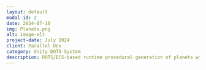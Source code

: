```yaml
---
layout: default
modal-id: 2
date: 2024-07-10
img: Planets.png
alt: image-alt
project-date: July 2024
client: Parallel Dev
category: Unity DOTS System
description: DOTS/ECS-based runtime procedural generation of planets with relief/height maps.
---
```

